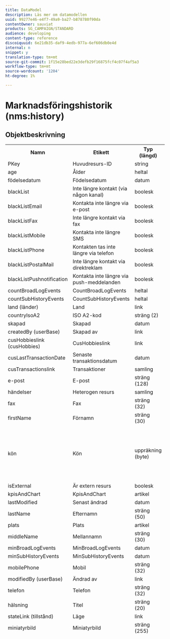 ```yaml
---
title: DataModel
description: Läs mer om datamodellen
uuid: 99277e46-e4f7-49a9-ba27-b878780f90da
contentOwner: sauviat
products: SG_CAMPAIGN/STANDARD
audience: developing
content-type: reference
discoiquuid: 6e21db35-daf9-4edb-977a-6ef606db0e4d
internal: n
snippet: y
translation-type: tm+mt
source-git-commit: 1f15e28bed22e3defb29f16875fcf4c07f4af5a3
workflow-type: tm+mt
source-wordcount: '1204'
ht-degree: 1%

---
```



# Marknadsföringshistorik (nms:history)

## Objektbeskrivning

<table>
               <tr>
                  <th>Namn</th>
                  <th>Etikett</th>
                  <th>Typ (längd)</th>
                  <th>Uppräkningsvärden</th>
               </tr>
               <tr>
                  <td>PKey</td>
                  <td>Huvudresurs-ID</td>
                  <td>string </td>
                  <td> </td>
               </tr>
               <tr>
                  <td>age</td>
                  <td>Ålder</td>
                  <td>heltal </td>
                  <td> </td>
               </tr>
               <tr>
                  <td>födelsedatum</td>
                  <td>Födelsedatum</td>
                  <td>datum </td>
                  <td> </td>
               </tr>
               <tr>
                  <td>blackList</td>
                  <td>Inte längre kontakt (via någon kanal)</td>
                  <td>boolesk </td>
                  <td> </td>
               </tr>
               <tr>
                  <td>blackListEmail</td>
                  <td>Kontakta inte längre via e-post</td>
                  <td>boolesk </td>
                  <td> </td>
               </tr>
               <tr>
                  <td>blackListFax</td>
                  <td>Inte längre kontakt via fax</td>
                  <td>boolesk </td>
                  <td> </td>
               </tr>
               <tr>
                  <td>blackListMobile</td>
                  <td>Kontakta inte längre SMS</td>
                  <td>boolesk </td>
                  <td> </td>
               </tr>
               <tr>
                  <td>blackListPhone</td>
                  <td>Kontakten tas inte längre via telefon</td>
                  <td>boolesk </td>
                  <td> </td>
               </tr>
               <tr>
                  <td>blackListPostalMail</td>
                  <td>Inte längre kontakt via direktreklam</td>
                  <td>boolesk </td>
                  <td> </td>
               </tr>
               <tr>
                  <td>blackListPushnotification</td>
                  <td>Kontakta inte längre via push-meddelanden</td>
                  <td>boolesk </td>
                  <td> </td>
               </tr>
               <tr>
                  <td>countBroadLogEvents</td>
                  <td>CountBroadLogEvents</td>
                  <td>heltal </td>
                  <td> </td>
               </tr>
               <tr>
                  <td>countSubHistoryEvents</td>
                  <td>CountSubHistoryEvents</td>
                  <td>heltal </td>
                  <td> </td>
               </tr>
               <tr>
                  <td>land (länder)</td>
                  <td>Land</td>
                  <td>link </td>
                  <td> </td>
               </tr>
               <tr>
                  <td>countryIsoA2</td>
                  <td>ISO A2-kod</td>
                  <td>sträng (2)</td>
                  <td> </td>
               </tr>
               <tr>
                  <td>skapad</td>
                  <td>Skapad</td>
                  <td>datum </td>
                  <td> </td>
               </tr>
               <tr>
                  <td>createdBy (userBase)</td>
                  <td>Skapad av</td>
                  <td>link </td>
                  <td> </td>
               </tr>
               <tr>
                  <td>cusHobbieslink (cusHobbies)</td>
                  <td>CusHobbieslink</td>
                  <td>link </td>
                  <td> </td>
               </tr>
               <tr>
                  <td>cusLastTransactionDate</td>
                  <td>Senaste transaktionsdatum</td>
                  <td>datum </td>
                  <td> </td>
               </tr>
               <tr>
                  <td>cusTransactionslink</td>
                  <td>Transaktioner</td>
                  <td>samling </td>
                  <td> </td>
               </tr>
               <tr>
                  <td>e-post</td>
                  <td>E-post</td>
                  <td>sträng (128)</td>
                  <td> </td>
               </tr>
               <tr>
                  <td>händelser</td>
                  <td>Heterogen resurs</td>
                  <td>samling </td>
                  <td> </td>
               </tr>
               <tr>
                  <td>fax</td>
                  <td>Fax</td>
                  <td>sträng (32)</td>
                  <td> </td>
               </tr>
               <tr>
                  <td>firstName</td>
                  <td>Förnamn</td>
                  <td>sträng (30)</td>
                  <td> </td>
               </tr>
               <tr>
                  <td>kön</td>
                  <td>Kön</td>
                  <td>uppräkning (byte) </td>
                  <td>
                     <ul>
                        <li>Ospecificerad - okänd - 0</li>
                        <li>Man - man - man - 1</li>
                        <li>Kvinna - kvinna - 2</li>
                        <li>OGILTIGT VÄRDE - __Invalid_value__ - __Invalid_value__</li>
                     </ul>
                  </td>
               </tr>
               <tr>
                  <td>isExternal</td>
                  <td>Är extern resurs</td>
                  <td>boolesk </td>
                  <td> </td>
               </tr>
               <tr>
                  <td>kpisAndChart</td>
                  <td>KpisAndChart</td>
                  <td>artikel </td>
                  <td> </td>
               </tr>
               <tr>
                  <td>lastModified</td>
                  <td>Senast ändrad</td>
                  <td>datum </td>
                  <td> </td>
               </tr>
               <tr>
                  <td>lastName</td>
                  <td>Efternamn</td>
                  <td>sträng (50)</td>
                  <td> </td>
               </tr>
               <tr>
                  <td>plats</td>
                  <td>Plats</td>
                  <td>artikel </td>
                  <td> </td>
               </tr>
               <tr>
                  <td>middleName</td>
                  <td>Mellannamn</td>
                  <td>sträng (30)</td>
                  <td> </td>
               </tr>
               <tr>
                  <td>minBroadLogEvents</td>
                  <td>MinBroadLogEvents</td>
                  <td>datum </td>
                  <td> </td>
               </tr>
               <tr>
                  <td>minSubHistoryEvents</td>
                  <td>MinSubHistoryEvents</td>
                  <td>datum </td>
                  <td> </td>
               </tr>
               <tr>
                  <td>mobilePhone</td>
                  <td>Mobil</td>
                  <td>sträng (32)</td>
                  <td> </td>
               </tr>
               <tr>
                  <td>modifiedBy (userBase)</td>
                  <td>Ändrad av</td>
                  <td>link </td>
                  <td> </td>
               </tr>
               <tr>
                  <td>telefon</td>
                  <td>Telefon</td>
                  <td>sträng (32)</td>
                  <td> </td>
               </tr>
               <tr>
                  <td>hälsning</td>
                  <td>Titel</td>
                  <td>sträng (20)</td>
                  <td> </td>
               </tr>
               <tr>
                  <td>stateLink (tillstånd)</td>
                  <td>Läge</td>
                  <td>link </td>
                  <td> </td>
               </tr>
               <tr>
                  <td>miniatyrbild</td>
                  <td>Miniatyrbild</td>
                  <td>sträng (255)</td>
                  <td> </td>
               </tr>
               <tr>
                  <td>timeZone</td>
                  <td>Tidszon</td>
                  <td>uppräkning (sträng) (64)</td>
                  <td>
                     <ul>
                        <li>(GMT-02:00) Centralatlanten - Atlantic_South_Georgia - Atlantic/South_Georgia</li>
                        <li>(GMT+02.00) Amman - Asien_Amman - Asien/Amman</li>
                        <li>(GMT-03.00) Brasi - America_Sao_Paulo - America/Sao_Paulo</li>
                        <li>(GMT+06.00) Astana, Dhaka - Asien_Dhaka - Asien/Dhaka</li>
                        <li>(GMT+06.00) Novossibirsk - Asien_Novosibirsk - Asien/Novosibirsk</li>
                        <li>(GMT+02.00) Windhoek - Africa_Windhoek - Africa/Windhoek</li>
                        <li>(GMT+04.00) Kaukasus, Erevan - Asien_Jerevan - Asien/Jerevan</li>
                        <li>(GMT-04.00) Manaus - America_Manaus - America/Manaus</li>
                        <li>(GMT+03.30) Teheran - Asien_Teheran - Asien/Teheran</li>
                        <li>(GMT+12.00) Auckland, Wellington - Pacific_Auckland - Pacific/Auckland</li>
                        <li>(GMT+02.00) Jerusalem - Asien_Jerusalem - Asien/Jerusalem</li>
                        <li>(GMT+03.00) Moskva, St. Petersburg, Volgograd - Europe_Moskva - Europa/Moskva</li>
                        <li>(GMT+09.30) Adelaïde - Australia_Adelaide - Australien/Adelaide</li>
                        <li>(GMT+10.00) Canberra, Melbourne, Sydney - Australia_Canberra - Australien/Canberra</li>
                        <li>(GMT+08.00) Perth - Australia_Perth - Australia/Perth</li>
                        <li>(GMT+09.00) Jakutsk - Asien_Jakutsk - Asien/Yakutsk</li>
                        <li>(GMT-10.00) Hawai - Pacific_Honolulu - Pacific/Honolulu</li>
                        <li>(GMT+04.00) Baku - Asien_Baku - Asien/Baku</li>
                        <li>(GMT+10.00) Vladivostok - Asien_Vladivostok - Asien/Vladivostok</li>
                        <li>(GMT+09.00) Söul - Asien_Seoul - Asien/Söul</li>
                        <li>(GMT+01.00) Sarajevo, Skoplje, Sofia, Warszawa, Zagreb - Europe_Sarajevo - Europa/Sarajevo</li>
                        <li>(GMT+04.00) Abu Dhabi, Muscat - Asia_Muscat - Asien/Muscat</li>
                        <li>(GMT+08.00) Kuala Lumpur, Singapore - Asien_Kuala_Lumpur - Asien/Kuala_Lumpur</li>
                        <li>(GMT+09.00) Osaka, Sapporo, Tokyo - Asien_Tokyo - Asien/Tokyo</li>
                        <li>(GMT+10.00) Brisbane - Australia_Brisbane - Australien/Brisbane</li>
                        <li>(GMT+05.30) Sri Jayawardenepura - Asien_Colombia - Asien/Colombia</li>
                        <li>(GMT+02.00) Harare, Pretoria - Africa_Harare - Africa/Harare</li>
                        <li>(GMT+08.00) Ulan-Bator - Asien_Ulan_Bator - Asien/Ulan_Bator</li>
                        <li>(GMT-02:00) Greenwich Mean Time minus 2 timmar - Gmt_m2 - ETC/GMT+2</li>
                        <li>(GMT-03.00) Greenwich Mean Time minus 3 timmar - Gmt_m3 - ETC/GMT+3</li>
                        <li>(GMT-01:00) Greenwich Mean Time minus 1 timme - Gmt_m1 - ETC/GMT+1</li>
                        <li>(GMT-06.00) Greenwich Mean Time minus 6 timmar - Gmt_m6 - ETC/GMT+6</li>
                        <li>(GMT-07.00) Greenwich Mean Time minus 7 timmar - Gmt_m7 - ETC/GMT+7</li>
                        <li>(GMT-04.00) Greenwich Mean Time minus 4 timmar - Gmt_m4 - ETC/GMT+4</li>
                        <li>(GMT) Casablanca - Africa_Casablanca - Africa/Casablanca</li>
                        <li>(GMT+05.30) Kolkata, Chennai, Mumbai, New Delhi - Asien_Kolkata - Asien/Kolkata</li>
                        <li>(GMT-11:00) Greenwich Mean Time minus 11 timmar - Gmt_m11 - ETC/GMT+11</li>
                        <li>(GMT-09.00) Greenwich Mean Time minus 9 timmar - Gmt_m9 - ETC/GMT+9</li>
                        <li>(GMT-03:30) Newfoundland - America_St_Johns - America/St_Johns</li>
                        <li>(GMT+03.00) Greenwich Mean Time plus 3 timmar - Gmt_p3 - ETC/GMT-3</li>
                        <li>(GMT-04.30) Caracas - America_Caracas - America/Caracas</li>
                        <li>(GMT+01.00) Amsterdam, Berlin, Berne, Rom, Stockholm, Wien - Europa_Berlin - Europa/Berlin</li>
                        <li>(GMT-07.00) Chihuahua, La Paz, Mazatlan - America_Chihuahua - Amerika/Chihuahua</li>
                        <li>(GMT+03.00) Nairobi - Africa_Nairobi - Africa/Nairobi</li>
                        <li>(GMT-04.00) Asunción - America_Asuncion - America/Asuncion</li>
                        <li>(GMT+03.00) Bagdad - Asien_Bagdad - Asien/Bagdad</li>
                        <li>(GMT-10.00) Greenwich Mean Time minus 10 timmar - Gmt_m10 - ETC/GMT+10</li>
                        <li>(GMT-03.00) Grönland - Amerika_Godthab - Amerika/Godthab</li>
                        <li>(GMT+02.00) Damas - Asien_Damaskus - Asien/Damaskus</li>
                        <li>(GMT-11.00) Samoa - Stilla havet_Samoa - Stilla havet/Samoa</li>
                        <li>(GMT-05.00) Bogota, Lima, Quito - America_Bogota - Amerika/Bogota</li>
                        <li>(GMT+01.00) Bryssel, Köpenhamn, Madrid, Paris - Europa_Paris - Europa/Paris</li>
                        <li>(GMT+08.00) Beijing, Chongqing, Hongkong, Urumqi - Asien_Shanghai - Asien/Shanghai</li>
                        <li>(GMT+12.00) Fidji - Pacific_Fiji - Stilla havet/Fiji</li>
                        <li>(GMT+02.00) Aten, Istanbul, Minsk - Europa_Aten - Europa/Aten</li>
                        <li>(GMT+04.00) Tbilissi - Asien_Tbilisi - Asien/Tbilisi</li>
                        <li>OGILTIGT VÄRDE - __Invalid_value__ - __Invalid_value__</li>
                        <li>(GMT+05:45) Katmandu - Asien_Katmandu - Asien/Katmandu</li>
                        <li>(GMT-05:00) Indiana (östra) - America_Indianapolis - Amerika/Indianapolis</li>
                        <li>(GMT-01:00) Kap Verde-öarna - Atlanten_Kap Verde - Atlanten/Kap Verde</li>
                        <li>(GMT+04.00) Port Louis - Indian_Mauritius - Indien/Mauritius</li>
                        <li>(GMT+08.00) Taipei - Asien_Taipei - Asien/Taipei</li>
                        <li>(GMT+06.30) Rangoon - Asien_Rangoon - Asien/Rangoon</li>
                        <li>(GMT+11.00) Magadan, Salomonöarna, Nya Kaledonien - Stilla havet_Guadalkanalen - Stilla havet/Guadalkanalen</li>
                        <li>(GMT+02.00) Kairo - Afrika_Kairo - Afrika/Kairo</li>
                        <li>(GMT+05.00) Iekaterinburg - Asien_Jekaterinburg - Asien/Jekaterinburg</li>
                        <li>(GMT+08.00) Irkoutsk - Asien_Irkutsk - Asien/Irkutsk</li>
                        <li>(GMT+10.00) Guam, Port Moresby - Pacific_Guam - Pacific/Guam</li>
                        <li>(GMT-04.00) Atlantic, normaltid (Kanada) - America_Halifax - America/Halifax</li>
                        <li>(GMT) Greenwich, medeltid - GMT - GMT</li>
                        <li>Standard - ingen - ingen</li>
                        <li>(GMT-04.00) La Paz - America_La_Paz - America/La_Paz</li>
                        <li>(GMT-06:00) Guadalajara, Mexico, Monterrey - America_Mexico_City - America/Mexico_City</li>
                        <li>(GMT+09.30) Darwin - Australia_Darwin - Australien/Darwin</li>
                        <li>(GMT-05:00) Est (USA och Kanada) - America_New_York - America/New_York</li>
                        <li>(GMT-05:00) Greenwich Mean Time minus 5 timmar - Gmt_m5 - ETC/GMT+5</li>
                        <li>(GMT+05.00) Islamabad, Karachi, Tachkent - Asien_Karachi - Asien/Karachi</li>
                        <li>(GMT+03.00) Koweït, Riyad - Asien_Riyadh - Asien/Riyadh</li>
                        <li>(GMT-08.00) Greenwich Mean Time minus 8 timmar - Gmt_m8 - ETC/GMT+8</li>
                        <li>(GMT-01.00) Azorerna - Atlanten/Azorerna - Atlanten/Azorerna</li>
                        <li>(GMT+07.00) Bangkok, Hanoi, Djakarta - Asien_Bangkok - Asien/Bangkok</li>
                        <li>(GMT) Monrovia - Afrika_Monrovia - Afrika/Monrovia</li>
                        <li>(GMT-09.00) Alaska - America_Anchorage - America/Anchorage</li>
                        <li>(GMT+01:00) Belgrad, Bratislava, Budapest, Ljubljana, Prag - Europa_Belgrad - Europa/Belgrad</li>
                        <li>(GMT) Reykjavik - Atlantic_Reykjavik - Atlantic/Reykjavik</li>
                        <li>(GMT+02.00) Bukarest - Europe_Bukarest - Europe/Bukarest</li>
                        <li>(GMT+05.00) Greenwich Mean Time plus 5 timmar - Gmt_p5 - ETC/GMT-5</li>
                        <li>(GMT+04.00) Greenwich Mean Time plus 4 timmar - Gmt_p4 - ETC/GMT-4</li>
                        <li>(GMT+07.00) Greenwich Mean Time plus 7 timmar - Gmt_p7 - ETC/GMT-7</li>
                        <li>(GMT+06.00) Greenwich Mean Time plus 6 timmar - Gmt_p6 - ETC/GMT-6</li>
                        <li>(GMT+01:00) Greenwich Mean Time plus 1 timme - Gmt_p1 - ETC/GMT-1</li>
                        <li>(GMT-08:00) Stilla havet (USA och Kanada) - America_Los Angeles - America/Los Angeles</li>
                        <li>(GMT+02.00) Greenwich Mean Time plus 2 timmar - Gmt_p2 - ETC/GMT-2</li>
                        <li>(GMT+07.00) Krasnoïarsk - Asien_Krasnojarsk - Asien/Krasnojarsk</li>
                        <li>(GMT+09.00) Greenwich Mean Time plus 9 timmar - Gmt_p9 - ETC/GMT-9</li>
                        <li>(GMT+08.00) Greenwich Mean Time plus 8 timmar - Gmt_p8 - ETC/GMT-8</li>
                        <li>(GMT+10.00) Hobart - Australien_Hobart - Australien/Hobart</li>
                        <li>(GMT+13.00) Nuku'alofa - Pacific_Tongatapu - Stilla havet/Tongatapu</li>
                        <li>(GMT-06.00) Centralamerika - Amerika_Regina - Amerika/Regina</li>
                        <li>(GMT-03:00) Buenos Aires, Cayenne, Fortaleza - America_Buenos_Aires - America/Buenos_Aires</li>
                        <li>(GMT-07:00) Rocky Mountains (USA och Kanada) - America_Denver - Amerika/Denver</li>
                        <li>(GMT+01.00) Centralafrika - Väst - Afrika_Luanda - Afrika/Luanda</li>
                        <li>(GMT+02.00) Helsingfors, Kiev, Riga, Sofia, Tallinn, Vilnius - Europe_Helsingfors - Europa/Helsingfors</li>
                        <li>(GMT) Greenwich Mean Time: Dublin, Edinburgh, Lissabon - London - Europa_London - Europa/London</li>
                        <li>(GMT-07.00) Arizona - America_Phoenix - America/Phoenix</li>
                        <li>(GMT+02.00) Beirut - Asien_Beirut - Asien/Beirut</li>
                        <li>(GMT+04.30) Kabul - Asien_Kabul - Asien/Kabul</li>
                        <li>(GMT-06.00) Center (USA och Kanada) - America_Chicago - America/Chicago</li>
                        <li>(GMT+11.00) Greenwich Mean Time plus 11 timmar - Gmt_p11 - ETC/GMT-11</li>
                        <li>(GMT+10.00) Greenwich Mean Time plus 10 timmar - Gmt_p10 - ETC/GMT-10</li>
                        <li>(GMT+13.00) Greenwich Mean Time plus 13 timmar - Gmt_p13 - ETC/GMT-13</li>
                        <li>(GMT+12.00) Greenwich Mean Time plus 12 timmar - Gmt_p12 - ETC/GMT-12</li>
                        <li>(GMT-04.00) Santiago - America_Santiago - Amerika/Santiago</li>
                        <li>(GMT-03.00) Montevideo - America_Montevideo - America/Montevideo</li>
                        <li>(GMT-04:00) Cuiaba - America_Cuiaba - America/Cuiaba</li>
                     </ul>
                  </td>
               </tr>
               <tr>
                  <td>title</td>
                  <td>Profil</td>
                  <td>sträng (255)</td>
                  <td> </td>
               </tr>
            </table>

## Filter

Födelsedag (födelsedag)

<table>
<tr>
<th>Namn</th>
<th>Typ</th>
</tr>
<tr>
<td>includeStart</td>
<td>boolesk</td>
</tr>
<tr>
<td>previousUnitsValue</td>
<td>heltal</td>
</tr>
<tr>
<td>nextUnitsValue</td>
<td>heltal</td>
</tr>
<tr>
<td>endDay</td>
<td>datum</td>
</tr>
<tr>
<td>precision</td>
<td>uppräkning</td>
</tr>
<tr>
<td>relativeValue</td>
<td>string</td>
</tr>
<tr>
<td>månad</td>
<td>datum</td>
</tr>
<tr>
<td>operator</td>
<td>uppräkning</td>
</tr>
<tr>
<td>includeEnd</td>
<td>boolesk</td>
</tr>
<tr>
<td>endMonth</td>
<td>datum</td>
</tr>
<tr>
<td>type</td>
<td>uppräkning</td>
</tr>
<tr>
<td>dag</td>
<td>datum</td>
</tr>
</table>

Per e-post (via e-post)

<table>
<tr>
<th>Namn</th>
<th>Typ</th>
</tr>
<tr>
<td>e-post</td>
<td>string</td>
</tr>
</table>

Efter tangenter (byKeysProfile)

<table>
<tr>
<th>Namn</th>
<th>Typ</th>
</tr>
<tr>
<td>e-post</td>
<td>string</td>
</tr>
</table>

Efter namn eller e-postadress (efterText)

<table>
<tr>
<th>Namn</th>
<th>Typ</th>
</tr>
<tr>
<td>text</td>
<td>string</td>
</tr>
</table>

Efter statisk målgrupp (byStaticAudience)

<table>
<tr>
<th>Namn</th>
<th>Typ</th>
</tr>
<tr>
<td>publik</td>
<td>link</td>
</tr>
</table>

Klickad (hasClickDelivery)

<table>
<tr>
<th>Namn</th>
<th>Typ</th>
</tr>
<tr>
<td>leverans</td>
<td>link</td>
</tr>
</table>

Öppnad (hasOpenedDelivery)

<table>
<tr>
<th>Namn</th>
<th>Typ</th>
</tr>
<tr>
<td>leverans</td>
<td>link</td>
</tr>
</table>

Profil (profil)

<table>
<tr>
<th>Namn</th>
<th>Typ</th>
</tr>
<tr>
<td>profil</td>
<td>link</td>
</tr>
</table>

Mottaget (hasReceivedDelivery)

<table>
<tr>
<th>Namn</th>
<th>Typ</th>
</tr>
<tr>
<td>leverans</td>
<td>link</td>
</tr>
</table>

Prenumeranter (prenumeranter)

<table>
<tr>
<th>Namn</th>
<th>Typ</th>
</tr>
<tr>
<td>service</td>
<td>link</td>
</tr>
</table>